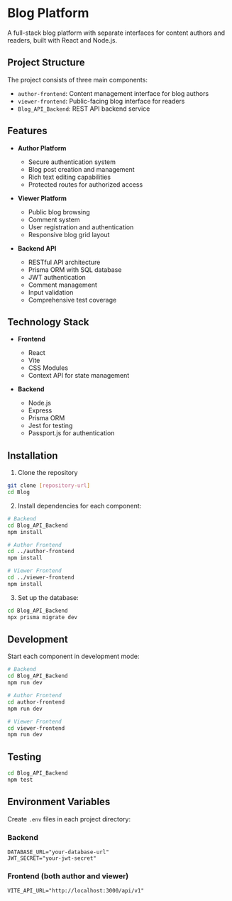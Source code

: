 # Blog Platform

A full-stack blog platform with separate interfaces for content authors and readers, built with React and Node.js.

## Project Structure

The project consists of three main components:
- `author-frontend`: Content management interface for blog authors
- `viewer-frontend`: Public-facing blog interface for readers
- `Blog_API_Backend`: REST API backend service

## Features

- **Author Platform**
  - Secure authentication system
  - Blog post creation and management
  - Rich text editing capabilities
  - Protected routes for authorized access

- **Viewer Platform**
  - Public blog browsing
  - Comment system
  - User registration and authentication
  - Responsive blog grid layout

- **Backend API**
  - RESTful API architecture
  - Prisma ORM with SQL database
  - JWT authentication
  - Comment management
  - Input validation
  - Comprehensive test coverage

## Technology Stack

- **Frontend**
  - React
  - Vite
  - CSS Modules
  - Context API for state management

- **Backend**
  - Node.js
  - Express
  - Prisma ORM
  - Jest for testing
  - Passport.js for authentication

## Installation

1. Clone the repository
```bash
git clone [repository-url]
cd Blog
```

2. Install dependencies for each component:
```bash
# Backend
cd Blog_API_Backend
npm install

# Author Frontend
cd ../author-frontend
npm install

# Viewer Frontend
cd ../viewer-frontend
npm install
```

3. Set up the database:
```bash
cd Blog_API_Backend
npx prisma migrate dev
```

## Development

Start each component in development mode:

```bash
# Backend
cd Blog_API_Backend
npm run dev

# Author Frontend
cd author-frontend
npm run dev

# Viewer Frontend
cd viewer-frontend
npm run dev
```

## Testing

```bash
cd Blog_API_Backend
npm test
```

## Environment Variables

Create `.env` files in each project directory:

### Backend
```
DATABASE_URL="your-database-url"
JWT_SECRET="your-jwt-secret"
```

### Frontend (both author and viewer)
```
VITE_API_URL="http://localhost:3000/api/v1"
```